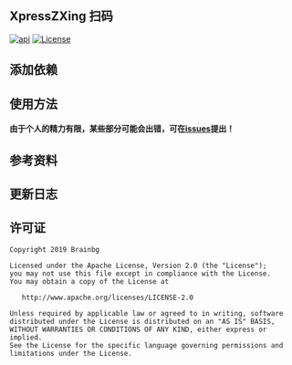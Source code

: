## XpressZXing 扫码
[![api][apiSvg]][api]
[![License][licenseSvg]][license]

## 添加依赖

## 使用方法

#### 由于个人的精力有限，某些部分可能会出错，可在[issues]提出！
## 参考资料

## 更新日志


## 许可证


    Copyright 2019 Brainbg

    Licensed under the Apache License, Version 2.0 (the "License");
    you may not use this file except in compliance with the License.
    You may obtain a copy of the License at

       http://www.apache.org/licenses/LICENSE-2.0

    Unless required by applicable law or agreed to in writing, software
    distributed under the License is distributed on an "AS IS" BASIS,
    WITHOUT WARRANTIES OR CONDITIONS OF ANY KIND, either express or implied.
    See the License for the specific language governing permissions and
    limitations under the License.


[logo]: https://raw.githubusercontent.com/Brainbg/CloudPic/master/AndroidStudioHandbook/chapter1/%20finallogo.png

<!-- 引用链接 -->
<!-- Google Chrome浏览器 -->
[Chrome]:https://www.google.cn/intl/zh-CN/chrome/
<!-- Firefox浏览器 -->
[Firefox]:http://www.firefox.com.cn/

<!-- 许可证 -->
[licenseSvg]: https://img.shields.io/badge/License-Apache--2.0-brightgreen.svg
[license]: https://github.com/Brainbg/AndroidStudioHandbook/blob/master/LICENSE

<!-- API -->
[apiSvg]: https://img.shields.io/badge/API-19%2B-brightgreen.svg
[api]: https://android-arsenal.com/api?level=19

[issues]: https://github.com/Brainbg/AndroidStudioHandbook/issues